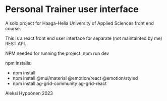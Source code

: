 # Personal Trainer user interface

A solo project for Haaga-Helia University of Applied Sciences front end course.

This is a react front end user interface for separate (not maintainted by me) REST API.

NPM needed for running the project:
npm run dev

npm installs:
- npm install
- npm install @mui/material @emotion/react @emotion/styled
- npm install ag-grid-community ag-grid-react
<!-- - npm install gh-pages --save-dev -->

Aleksi Hyppönen 2023